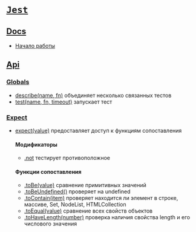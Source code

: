 # [`Jest`](../index.md)

## [Docs](#)

- [Начало работы](<./Docs/Getting Started.md>)

## [Api](#)

### [Globals](#)

- [describe(name, fn)](./Api/Globals/describe.md) объединяет несколько связанных тестов
- [test(name, fn, timeout)](./Api/Globals/test.md) запускает тест

### [Expect](#)

- [expect(value)](./Api/Expect/expect.md) предоставляет доступ к функциям сопоставления

  #### Модификаторы

  - [.not](./Api/Expect/.not.md) тестирует противоположное

  #### Функции сопоставления

  - [.toBe(value)](./Api/Expect/.toBe.md) сравнение примитивных значений
  - [.toBeUndefined()](./Api/Expect/.toBeUndefined.md) проверяет на undefined
  - [.toContain(item)](./Api/Expect/.toContain.md) проверяет находится ли элемент в строке, массиве, Set, NodeList, HTMLCollection
  - [.toEqual(value)](./Api/Expect/.toEqual.md) сравнение всех свойств объектов
  - [.toHaveLength(number)](./Api/Expect/.toHaveLength.md) проверка наличия свойства length и его числового значения
